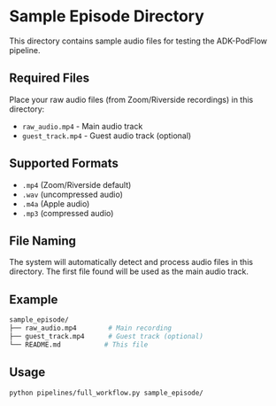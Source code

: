 # Sample Episode Directory

This directory contains sample audio files for testing the ADK-PodFlow pipeline.

## Required Files

Place your raw audio files (from Zoom/Riverside recordings) in this directory:

- `raw_audio.mp4` - Main audio track
- `guest_track.mp4` - Guest audio track (optional)

## Supported Formats

- `.mp4` (Zoom/Riverside default)
- `.wav` (uncompressed audio)
- `.m4a` (Apple audio)
- `.mp3` (compressed audio)

## File Naming

The system will automatically detect and process audio files in this directory. The first file found will be used as the main audio track.

## Example

```bash
sample_episode/
├── raw_audio.mp4        # Main recording
├── guest_track.mp4      # Guest track (optional)
└── README.md           # This file
```

## Usage

```bash
python pipelines/full_workflow.py sample_episode/
``` 